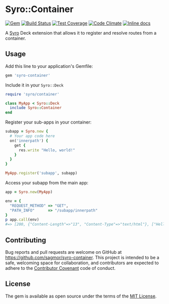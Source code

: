 # Syro::Container

[![Gem](https://img.shields.io/gem/v/syro-container.svg)](https://rubygems.org/gems/syro-container)
[![Build Status](https://travis-ci.org/sagmor/syro-container.svg)](https://travis-ci.org/sagmor/syro-container)
[![Test Coverage](https://codeclimate.com/github/sagmor/syro-container/badges/coverage.svg)](https://codeclimate.com/github/sagmor/syro-container/coverage)
[![Code Climate](https://codeclimate.com/github/sagmor/syro-container/badges/gpa.svg)](https://codeclimate.com/github/sagmor/syro-container)
[![Inline docs](http://inch-ci.org/github/sagmor/syro-container.svg?branch=master)](http://inch-ci.org/github/sagmor/syro-container)

A [Syro](http://soveran.github.io/syro/) Deck extension that allows it to register and resolve routes from a container.

## Usage

Add this line to your application's Gemfile:

```ruby
gem 'syro-container'
```

Include it in your `Syro::Deck`

```ruby
require 'syro/container'

class MyApp < Syro::Deck
  include Syro::Container
end
```

Register your sub-apps in your container:

```ruby
subapp = Syro.new {
  # Your app code here
  on('innerpath') {
    get {
      res.write "Hello, world!"
    }
  }
}

MyApp.register('subapp', subapp)
```

Access your subapp from the main app:

```ruby
app = Syro.new(MyApp)

env = {
  "REQUEST_METHOD" => "GET",
  "PATH_INFO"      => "/subapp/innerpath"
}
p app.call(env)
#=> [200, {"Content-Length"=>"13", "Content-Type"=>"text/html"}, ["Hello, world!"]]
```

## Contributing

Bug reports and pull requests are welcome on GitHub at https://github.com/sagmor/syro-container. This project is intended to be a safe, welcoming space for collaboration, and contributors are expected to adhere to the [Contributor Covenant](http://contributor-covenant.org) code of conduct.


## License

The gem is available as open source under the terms of the [MIT License](http://opensource.org/licenses/MIT).

